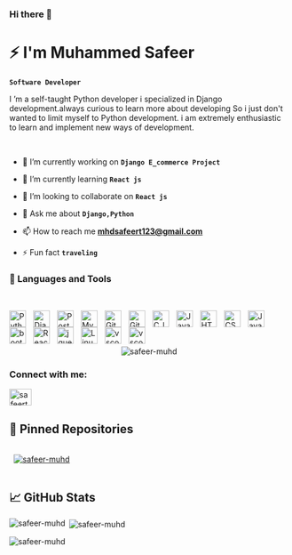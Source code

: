 ### Hi there 👋
# ⚡ I'm Muhammed Safeer

**`Software Developer`**

I ’m a self-taught Python developer i specialized in Django development.always curious to learn more about developing So i just don't wanted to limit myself to Python development. i am extremely enthusiastic to learn and implement new ways of development.

<br/>

- 🔭 I’m currently working on  **`Django E_commerce Project`**

- 🌱 I’m currently learning **`React js`**

- 👯 I’m looking to collaborate on **`React js`**

- 💬 Ask me about **`Django,Python`**

- 📫 How to reach me **mhdsafeert123@gmail.com**

- ⚡ Fun fact **`traveling`**

### 🧰 Languages and Tools
<br/>

<img align="left" alt="Python" width="30px" style="padding-right:10px;" 
src="https://cdn.jsdelivr.net/gh/devicons/devicon/icons/python/python-plain.svg" />

<img align="left" alt="Django" width="30px" style="padding-right:10px;" 
src="https://cdn.jsdelivr.net/gh/devicons/devicon/icons/django/django-plain.svg" />

<img align="left" alt="Postgresql" width="30px" style="padding-right:10px;" 
src="https://cdn.jsdelivr.net/gh/devicons/devicon/icons/postgresql/postgresql-original.svg" />

<img align="left" alt="Mysql" width="30px" style="padding-right:10px;" src="https://cdn.jsdelivr.net/gh/devicons/devicon/icons/mysql/mysql-original.svg" />

<img align="left" alt="Git" width="30px" style="padding-right:10px;" src="https://cdn.jsdelivr.net/gh/devicons/devicon/icons/git/git-original.svg" />

<img align="left" alt="GitHub" width="30px" style="padding-right:10px;" src="https://cdn.jsdelivr.net/gh/devicons/devicon/icons/github/github-original.svg" />

<img align="left" alt="C_langugage" width="30px" style="padding-right:10px;"
src="https://cdn.jsdelivr.net/gh/devicons/devicon/icons/c/c-original.svg" />

<img align="left" alt="Java" width="30px" style="padding-right:10px;" 
src="https://cdn.jsdelivr.net/gh/devicons/devicon/icons/java/java-original.svg" /> 

<img align="left" alt="HTML" width="30px" style="padding-right:10px;" 
src="https://cdn.jsdelivr.net/gh/devicons/devicon/icons/html5/html5-plain.svg" />

<img align="left" alt="CSS" width="30px" style="padding-right:10px;" 
src="https://cdn.jsdelivr.net/gh/devicons/devicon/icons/css3/css3-plain.svg" />

<img align="left" alt="JavaScript" width="30px" style="padding-right:10px;" 
src="https://cdn.jsdelivr.net/gh/devicons/devicon/icons/javascript/javascript-plain.svg" /> 

<img align="left" alt="bootstrap" width="30px" style="padding-right:10px;" 
src="https://cdn.jsdelivr.net/gh/devicons/devicon/icons/bootstrap/bootstrap-original.svg" />
          
<img align="left" alt="React" width="30px" style="padding-right:10px;" 
src="https://cdn.jsdelivr.net/gh/devicons/devicon/icons/react/react-original.svg" />

<img align="left" alt="jquery" width="30px" style="padding-right:10px;"
src="https://cdn.jsdelivr.net/gh/devicons/devicon/icons/jquery/jquery-original.svg" />

<img align="left" alt="Linux" width="30px" style="padding-right:10px;" src="https://cdn.jsdelivr.net/gh/devicons/devicon/icons/linux/linux-original.svg" />

<img align="left" alt="vscode" width="30px" style="padding-right:10px;"
src="https://cdn.jsdelivr.net/gh/devicons/devicon/icons/vscode/vscode-original.svg" />

<img align="left" alt="vscode" width="30px" style="padding-right:10px;"
src="https://cdn.jsdelivr.net/gh/devicons/devicon/icons/pycharm/pycharm-original.svg" />
<br/>

<p align="center"> <br/> <br/> <img src="https://komarev.com/ghpvc/?username=safeer-muhd&label=Profile%20views&color=0e75b6&style=flat" alt="safeer-muhd" /></p>

<h3 align="left">Connect with me:<br/> </h3>
<p align="left">
<a href="https://linkedin.com/in/safeerthottathil" target="blank"><img align="center" src="https://raw.githubusercontent.com/rahuldkjain/github-profile-readme-generator/master/src/images/icons/Social/linked-in-alt.svg" alt="safeerthottathil" height="30" width="40" /></a>
</p>

## 📌 Pinned Repositories

<a href="[https://github.com/safeer-muhd/Django_Ecommerce]">
<img align="center" style="margin:1rem 0.5rem" src="https://github-readme-stats.vercel.app/api/pin/?username=safeer-muhd&repo=Django_Ecommerce&title=en&layout=compact&theme=tokyonight" alt="safeer-muhd" />
</a>

## &#x1f4c8; GitHub Stats
<p><img align="left" src="https://github-readme-stats.vercel.app/api/top-langs?username=safeer-muhd&show_icons=true&locale=en&layout=compact&theme=tokyonight" alt="safeer-muhd" /></p>

<p>&nbsp;<img align="center" src="https://github-readme-stats.vercel.app/api?username=safeer-muhd&show_icons=true&locale=en&theme=tokyonight" alt="safeer-muhd" /></p>

<p><img align="center" src="https://github-readme-streak-stats.herokuapp.com/?user=safeer-muhd&&theme=tokyonight" alt="safeer-muhd" /></p>
